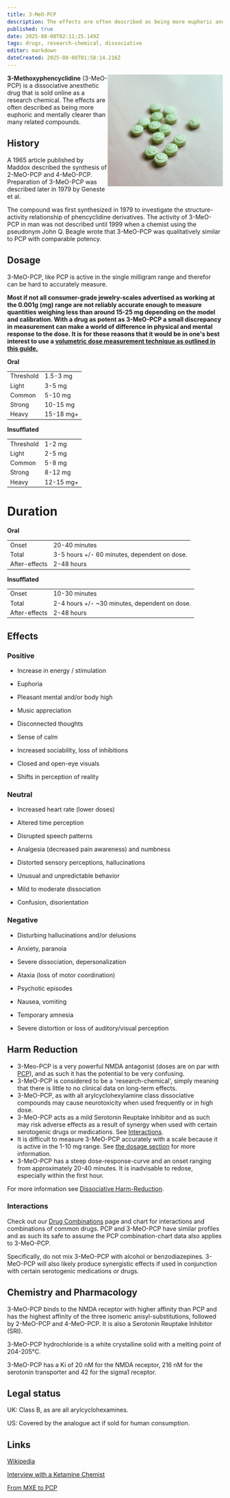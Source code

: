 ```yaml
---
title: 3-MeO-PCP
description: The effects are often described as being more euphoric and mentally clearer than many related compounds.
published: true
date: 2025-08-08T02:11:25.149Z
tags: drugs, research-chemical, dissociative
editor: markdown
dateCreated: 2025-08-08T01:58:14.216Z
---
```


<img src="/assets/3meopcp.jpg" align="right" alt="3-MeO-PCP in a pill form" />

**3-Methoxyphencyclidine** (3-MeO-PCP) is a dissociative anesthetic drug that is sold online as a research chemical.
The effects are often described as being more euphoric and mentally clearer than many related compounds.

## History

A 1965 article published by Maddox described the synthesis of 2-MeO-PCP and 4-MeO-PCP. Preparation of 3-MeO-PCP was described later in 1979 by Geneste et al.

The compound was first synthesized in 1979 to investigate the structure-activity relationship of phencyclidine derivatives. The activity of 3-MeO-PCP in man was not described until 1999 when a chemist using the pseudonym John Q. Beagle wrote that 3-MeO-PCP was qualitatively similar to PCP with comparable potency.

## Dosage

3-MeO-PCP, like PCP is active in the single milligram range and therefor can be hard to accurately measure.

**Most if not all consumer-grade jewelry-scales advertised as working at the 0.001g (mg) range are not reliably accurate enough to measure quantities weighing less than around 15-25 mg depending on the model and calibration.
With a drug as potent as 3-MeO-PCP a small discrepancy in measurement can make a world of difference in physical and mental response to the dose. 
It is for these reasons that it would be in one's best interest to use a [volumetric dose measurement technique as outlined in this guide.](https://wiki.tripsit.me/wiki/Quick_Guide_to_Volumetric_Dosing)**

**Oral**

| | |
|---|---|
| Threshold | 1.5-3 mg |
| Light | 3-5 mg |
| Common | 5-10 mg |
| Strong | 10-15 mg |
| Heavy | 15-18 mg+ |

**Insufflated**

| | |
|---|---|
| Threshold | 1-2 mg |
| Light | 2-5 mg |
| Common | 5-8 mg |
| Strong | 8-12 mg |
| Heavy | 12-15 mg+ |

# Duration

**Oral**

| | |
|---|---|
| Onset | 20-40 minutes |
| Total | 3-5 hours +/- 60 minutes, dependent on dose. |
| After-effects | 2-48 hours |

**Insufflated**

| | |
|---|---|
| Onset | 10-30 minutes |
| Total | 2-4 hours +/- ~30 minutes, dependent on dose. |
| After-effects | 2-48 hours |

## Effects

### Positive

* Increase in energy / stimulation

* Euphoria

* Pleasant mental and/or body high

* Music appreciation

* Disconnected thoughts

* Sense of calm

* Increased sociability, loss of inhibitions

* Closed and open-eye visuals

* Shifts in perception of reality

### Neutral

* Increased heart rate (lower doses)

* Altered time perception

* Disrupted speech patterns

* Analgesia (decreased pain awareness) and numbness

* Distorted sensory perceptions, hallucinations

* Unusual and unpredictable behavior

* Mild to moderate dissociation

* Confusion, disorientation

### Negative

* Disturbing hallucinations and/or delusions

* Anxiety, paranoia

* Severe dissociation, depersonalization

* Ataxia (loss of motor coordination)

* Psychotic episodes

* Nausea, vomiting

* Temporary amnesia

* Severe distortion or loss of auditory/visual perception

## Harm Reduction

* 3-Meo-PCP is a very powerful NMDA antagonist (doses are on par with [PCP](/en/pcp)), and as such it has the potential to be very confusing.
* 3-MeO-PCP is considered to be a 'research-chemical', simply meaning that there is little to no clinical data on long-term effects.
* 3-MeO-PCP, as with all arylcyclohexylamine class dissociative compounds may cause neurotoxicity when used frequently or in high dose.
* 3-MeO-PCP acts as a mild Serotonin Reuptake Inhibitor and as such may risk adverse effects as a result of synergy when used with certain serotogenic drugs or medications. See [Interactions](http://wiki.tripsit.me/wiki/3-MeO-PCP#Interactions).
* It is difficult to measure 3-MeO-PCP accurately with a scale because it is active in the 1-10 mg range. See [the dosage section](http://wiki.tripsit.me/wiki/3-MeO-PCP#Dosage) for more information.
* 3-MeO-PCP has a steep dose-response-curve and an onset ranging from approximately 20-40 minutes. It is inadvisable to redose, especially within the first hour.

For more information see [Dissociative Harm-Reduction](http://wiki.tripsit.me/wiki/Dissociatives#Harm_Reduction).

### Interactions

Check out our [Drug Combinations](/en/drug-combinations) page and chart for interactions and combinations of common drugs. 
PCP and 3-MeO-PCP have similar profiles and as such its safe to assume the PCP combination-chart data also applies to 3-MeO-PCP. 

Specifically, do not mix 3-MeO-PCP with alcohol or benzodiazepines. 3-MeO-PCP will also likely produce synergistic effects if used in conjunction with certain serotogenic medications or drugs.

## Chemistry and Pharmacology

3-MeO-PCP binds to the NMDA receptor with higher affinity than PCP and has the highest affinity of the three isomeric anisyl-substitutions, followed by 2-MeO-PCP and 4-MeO-PCP. It is also a Serotonin Reuptake Inhibitor (SRI).

3-MeO-PCP hydrochloride is a white crystalline solid with a melting point of 204-205°C.

3-MeO-PCP has a Ki of 20 nM for the NMDA receptor, 216 nM for the serotonin transporter and 42 for the sigma1 receptor.

## Legal status

UK: Class B, as are all arylcyclohexamines.

US: Covered by the analogue act if sold for human consumption.

## Links

[Wikipedia](https://en.wikipedia.org/wiki/3-MeO-PCP)

[Interview with a Ketamine Chemist](http://www.vice.com/read/interview-with-ketamine-chemist-704-v18n2)

[From MXE to PCP](http://onlinelibrary.wiley.com/doi/10.1002/dta.1620/abstract)